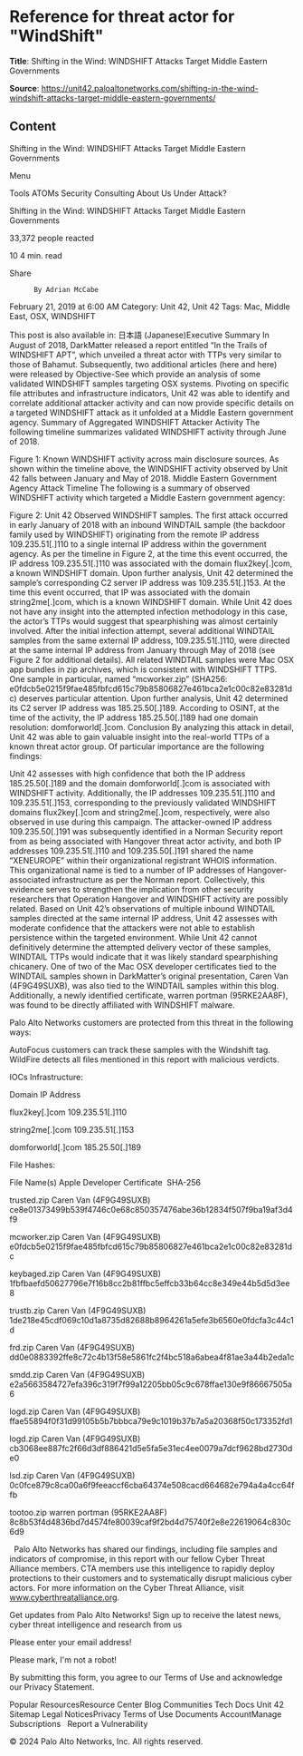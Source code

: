 # Reference for threat actor for "WindShift"

**Title**: Shifting in the Wind: WINDSHIFT Attacks Target Middle Eastern Governments

**Source**: https://unit42.paloaltonetworks.com/shifting-in-the-wind-windshift-attacks-target-middle-eastern-governments/

## Content

























Shifting in the Wind: WINDSHIFT Attacks Target Middle Eastern Governments


























































 



































Menu






Tools
ATOMs
Security Consulting
About Us
Under Attack?
 












Shifting in the Wind: WINDSHIFT Attacks Target Middle Eastern Governments


33,372
 people reacted

10
  4  min. read



Share 


















 







          By Adrian McCabe 
February 21, 2019 at 6:00 AM
Category: Unit 42, Unit 42
Tags: Mac, Middle East, OSX, WINDSHIFT



 


This post is also available in: 
    日本語 (Japanese)Executive Summary
In August of 2018, DarkMatter released a report entitled “In the Trails of WINDSHIFT APT”, which unveiled a threat actor with TTPs very similar to those of Bahamut. Subsequently, two additional articles (here and here) were released by Objective-See which provide an analysis of some validated WINDSHIFT samples targeting OSX systems. Pivoting on specific file attributes and infrastructure indicators, Unit 42 was able to identify and correlate additional attacker activity and can now provide specific details on a targeted WINDSHIFT attack as it unfolded at a Middle Eastern government agency.
Summary of Aggregated WINDSHIFT Attacker Activity
The following timeline summarizes validated WINDSHIFT activity through June of 2018.

Figure 1: Known WINDSHIFT activity across main disclosure sources.
As shown within the timeline above, the WINDSHIFT activity observed by Unit 42 falls between January and May of 2018.
Middle Eastern Government Agency Attack Timeline
The following is a summary of observed WINDSHIFT activity which targeted a Middle Eastern government agency:

Figure 2: Unit 42 Observed WINDSHIFT samples.
The first attack occurred in early January of 2018 with an inbound WINDTAIL sample (the backdoor family used by WINDSHIFT) originating from the remote IP address 109.235.51[.]110 to a single internal IP address within the government agency. As per the timeline in Figure 2, at the time this event occurred, the IP address 109.235.51[.]110 was associated with the domain flux2key[.]com, a known WINDSHIFT domain. Upon further analysis, Unit 42 determined the sample’s corresponding C2 server IP address was 109.235.51[.]153. At the time this event occurred, that IP was associated with the domain string2me[.]com, which is a known WINDSHIFT domain. While Unit 42 does not have any insight into the attempted infection methodology in this case, the actor’s TTPs would suggest that spearphishing was almost certainly involved.
After the initial infection attempt, several additional WINDTAIL samples from the same external IP address, 109.235.51[.]110, were directed at the same internal IP address from January through May of 2018 (see Figure 2 for additional details). All related WINDTAIL samples were Mac OSX app bundles in zip archives, which is consistent with WINDSHIFT TTPS.
One sample in particular, named “mcworker.zip” (SHA256: e0fdcb5e0215f9fae485fbfcd615c79b85806827e461bca2e1c00c82e83281dc) deserves particular attention. Upon further analysis, Unit 42 determined its C2 server IP address was 185.25.50[.]189. According to OSINT, at the time of the activity, the IP address 185.25.50[.]189 had one domain resolution: domforworld[.]com.
Conclusion
By analyzing this attack in detail, Unit 42 was able to gain valuable insight into the real-world TTPs of a known threat actor group. Of particular importance are the following findings:

Unit 42 assesses with high confidence that both the IP address 185.25.50[.]189 and the domain domforworld[.]com is associated with WINDSHIFT activity. Additionally, the IP addresses 109.235.51[.]110 and 109.235.51[.]153, corresponding to the previously validated WINDSHIFT domains flux2key[.]com and string2me[.]com, respectively, were also observed in use during this campaign.
The attacker-owned IP address 109.235.50[.]191 was subsequently identified in a Norman Security report from as being associated with Hangover threat actor activity, and both IP addresses 109.235.51[.]110 and 109.235.50[.]191 shared the name “XENEUROPE” within their organizational registrant WHOIS information. This organizational name is tied to a number of IP addresses of Hangover-associated infrastructure as per the Norman report. Collectively, this evidence serves to strengthen the implication from other security researchers that Operation Hangover and WINDSHIFT activity are possibly related.
Based on Unit 42’s observations of multiple inbound WINDTAIL samples directed at the same internal IP address, Unit 42 assesses with moderate confidence that the attackers were not able to establish persistence within the targeted environment. While Unit 42 cannot definitively determine the attempted delivery vector of these samples, WINDTAIL TTPs would indicate that it was likely standard spearphishing chicanery.
One of two of the Mac OSX developer certificates tied to the WINDTAIL samples shown in DarkMatter’s original presentation, Caren Van (4F9G49SUXB), was also tied to the WINDTAIL samples within this blog. Additionally, a newly identified certificate, warren portman (95RKE2AA8F), was found to be directly affiliated with WINDSHIFT malware.

Palo Alto Networks customers are protected from this threat in the following ways:

AutoFocus customers can track these samples with the Windshift tag.
WildFire detects all files mentioned in this report with malicious verdicts.

IOCs
Infrastructure:



Domain
IP Address


flux2key[.]com
109.235.51[.]110


string2me[.]com
109.235.51[.]153


domforworld[.]com
185.25.50[.]189



File Hashes:
 



File Name(s)
Apple Developer Certificate
 SHA-256


trusted.zip
Caren Van (4F9G49SUXB)
ce8e01373499b539f4746c0e68c850357476abe36b12834f507f9ba19af3d4f9


mcworker.zip
Caren Van (4F9G49SUXB)
e0fdcb5e0215f9fae485fbfcd615c79b85806827e461bca2e1c00c82e83281dc


keybaged.zip
Caren Van (4F9G49SUXB)
1fbfbaefd50627796e7f16b8cc2b81ffbc5effcb33b64cc8e349e44b5d5d3ee8


trustb.zip
Caren Van (4F9G49SUXB)
1de218e45cdf069c10d1a8735d82688b8964261a5efe3b6560e0fdcfa3c44c1d


frd.zip
Caren Van (4F9G49SUXB)
dd0e0883392ffe8c72c4b13f58e5861fc2f4bc518a6abea4f81ae3a44b2eda1c


smdd.zip
Caren Van (4F9G49SUXB)
e2a5663584727efa396c319f7f99a12205bb05c9c678ffae130e9f86667505a6


logd.zip
Caren Van (4F9G49SUXB)
ffae55894f0f31d99105b5b7bbbca79e9c1019b37b7a5a20368f50c173352fd1


logd.zip
Caren Van (4F9G49SUXB)
cb3068ee887fc2f66d3df886421d5e5fa5e31ec4ee0079a7dcf9628bd2730de0


lsd.zip
Caren Van (4F9G49SUXB)
0c0fce879c8ca00a6f9feeaccf6cba64374e508cacd664682e794a4a4cc64ffb


tootoo.zip
warren portman (95RKE2AA8F)
8c8b53f4d4836bd7d4574fe80039caf9f2bd4d75740f2e8e22619064c830c6d9



 
Palo Alto Networks has shared our findings, including file samples and indicators of compromise, in this report with our fellow Cyber Threat Alliance members. CTA members use this intelligence to rapidly deploy protections to their customers and to systematically disrupt malicious cyber actors. For more information on the Cyber Threat Alliance, visit www.cyberthreatalliance.org.
 
 
 

Get updates from  Palo Alto Networks!
Sign up to receive the latest news, cyber threat intelligence and research from us














Please enter your email address!







Please mark, I'm not a robot!



By submitting this form, you agree to our Terms of Use and acknowledge our Privacy Statement.




















Popular ResourcesResource Center
Blog
Communities
Tech Docs
Unit 42
Sitemap
Legal NoticesPrivacy
Terms of Use
Documents
AccountManage Subscriptions
 
Report a Vulnerability
 



© 2024 Palo Alto Networks, Inc. All rights reserved.























